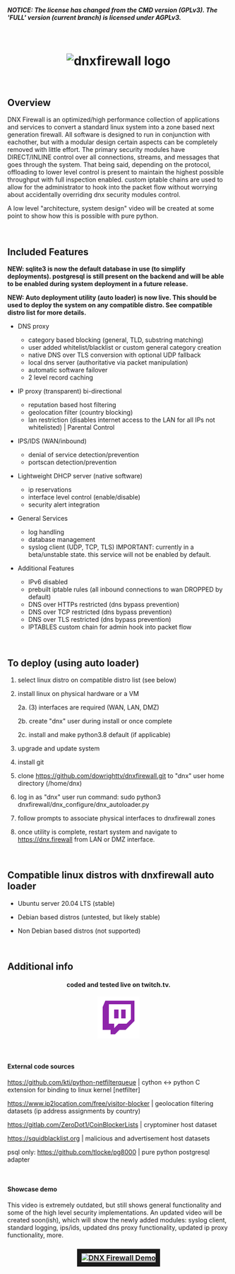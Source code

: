 <h5><strong>NOTICE: The license has changed from the CMD version (GPLv3). The 'FULL' version (current branch) is licensed under AGPLv3.</strong></h5>

<h1 align="center">
	<br>
	<img src="https://github.com/DOWRIGHTTV/dnxfirewall/blob/dnxfirewall/dnx_frontend/static/assets/images/dnxlogo_v2.png" alt="dnxfirewall logo">
	<br>
</h1>

<br>
<h2>Overview</h2>

  DNX Firewall is an optimized/high performance collection of applications and services to convert a standard linux system
into a zone based next generation firewall. All software is designed to run in conjunction with eachother, but with a modular 
design certain aspects can be completely removed with little effort. The primary security modules have DIRECT/INLINE control 
over all connections, streams, and messages that goes through the system. That being said, depending on the protocol, offloading
to lower level control is present to maintain the highest possible throughput with full inspection enabled. custom iptable chains
are used to allow for the administrator to hook into the packet flow without worrying about accidentally overriding dnx security
modules control.

A low level "architecture, system design" video will be created at some point to show how this is possible with pure python.

<br>
<h2>Included Features</h2>

<strong>NEW: sqlite3 is now the default database in use (to simplify deployments). postgresql is still present on the backend and will be able to be enabled during system deployment in a future release.</strong>

<strong>NEW: Auto deployment utility (auto loader) is now live. This should be used to deploy the system on any compatible distro. See compatible distro list for more details. </strong>

- DNS proxy
   - category based blocking (general, TLD, substring matching)
   - user added whitelist/blacklist or custom general category creation
   - native DNS over TLS conversion with optional UDP fallback
   - local dns server (authoritative via packet manipulation)
   - automatic software failover
   - 2 level record caching

- IP proxy (transparent) bi-directional
   - reputation based host filtering
   - geolocation filter (country blocking)
   - lan restriction (disables internet access to the LAN for all IPs not whitelisted) | Parental Control

- IPS/IDS (WAN/inbound)
   - denial of service detection/prevention
   - portscan detection/prevention

- Lightweight DHCP server (native software)
   - ip reservations
   - interface level control (enable/disable)
   - security alert integration

- General Services
   - log handling
   - database management
   - syslog client (UDP, TCP, TLS) IMPORTANT: currently in a beta/unstable state. this service will not be enabled by default.
    
- Additional Features
   - IPv6 disabled
   - prebuilt iptable rules (all inbound connections to wan DROPPED by default)
   - DNS over HTTPs restricted (dns bypass prevention)
   - DNS over TCP restricted (dns bypass prevention)
   - DNS over TLS restricted (dns bypass prevention)
   - IPTABLES custom chain for admin hook into packet flow

<br>
<h2>To deploy (using auto loader)</h2>

1. select linux distro on compatible distro list (see below)

2. install linux on physical hardware or a VM
	
	2a. (3) interfaces are required (WAN, LAN, DMZ)
	
	2b. create "dnx" user during install or once complete
	
	2c. install and make python3.8 default (if applicable)

3. upgrade and update system

4. install git
	
5. clone https://github.com/dowrighttv/dnxfirewall.git to "dnx" user home directory (/home/dnx)
        
6. log in as "dnx" user run command: sudo python3 dnxfirewall/dnx_configure/dnx_autoloader.py
	
7. follow prompts to associate physical interfaces to dnxfirewall zones
	
8. once utility is complete, restart system and navigate to https://dnx.firewall from LAN or DMZ interface.
	
<br>
<h2>Compatible linux distros with dnxfirewall auto loader </h2>
	
  - Ubuntu server 20.04 LTS (stable)
	
  - Debian based distros (untested, but likely stable)
	
  - Non Debian based distros (not supported)

<br>
<h2>Additional info</h2>

<h4 align="center">coded and tested live on twitch.tv.</h4>
<p align="center"><a href="https://www.twitch.tv/dowright" target="_blank">
	<img src="https://github.com/ProHackTech/DNX-FWALL-CMD/blob/master/Readme_Social/twitch.png" alt="DOWRIGHTTV"/>
</a></p>

<br>
<h4>External code sources</h4>

https://github.com/kti/python-netfilterqueue | cython <-> python C extension for binding to linux kernel [netfilter]

https://www.ip2location.com/free/visitor-blocker | geolocation filtering datasets (ip address assignments by country)

https://gitlab.com/ZeroDot1/CoinBlockerLists | cryptominer host dataset

https://squidblacklist.org | malicious and advertisement host datasets

<bold>psql only:</bold> https://github.com/tlocke/pg8000 | pure python postgresql adapter

<br>
<h4>Showcase demo</h4>	
  This video is extremely outdated, but still shows general functionality and some of the high level security implementations. 
An updated video will be created soon(ish), which will show the newly added modules: syslog client, standard logging, ips/ids, 
updated dns proxy functionality, updated ip proxy functionality, more.

<h3 align="center">
	<a href="http://www.youtube.com/watch?feature=player_embedded&v=6NvRXlNjpOc" target="_blank">
		<img src="http://img.youtube.com/vi/6NvRXlNjpOc/0.jpg" alt="DNX Firewall Demo" width="480" height="360" border="10" />
	</a>
</h3>
